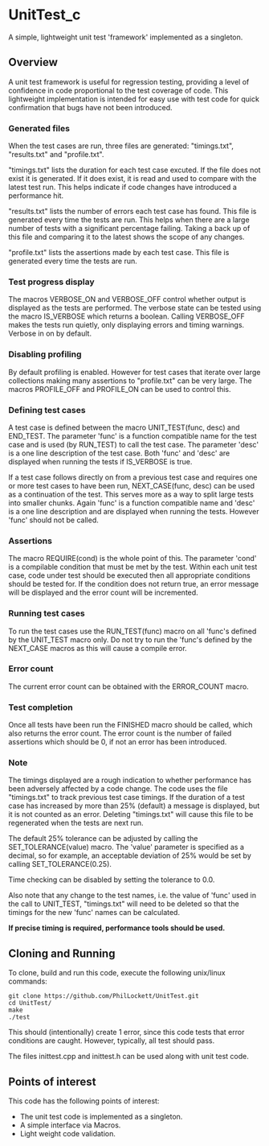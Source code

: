 # UnitTest_c
A simple, lightweight unit test 'framework' implemented as a singleton.

## Overview
A unit test framework is useful for regression testing, providing a level of
confidence in code proportional to the test coverage of code. This lightweight
implementation is intended for easy use with test code for quick confirmation
that bugs have not been introduced.

### Generated files
When the test cases are run, three files are generated: "timings.txt", 
"results.txt" and "profile.txt".

"timings.txt" lists the duration for each test case excuted. If the file does
not exist it is generated. If it does exist, it is read and used to compare
with the latest test run. This helps indicate if code changes have introduced
a performance hit.

"results.txt" lists the number of errors each test case has found. This file
is generated every time the tests are run. This helps when there are a large
number of tests with a significant percentage failing. Taking a back up of this
file and comparing it to the latest shows the scope of any changes.

"profile.txt" lists the assertions made by each test case. This file is
generated every time the tests are run.

### Test progress display
The macros VERBOSE_ON and VERBOSE_OFF control whether output is displayed as
the tests are performed. The verbose state can be tested using the macro
IS_VERBOSE which returns a boolean. Calling VERBOSE_OFF makes the tests run
quietly, only displaying errors and timing warnings. Verbose in on by default.

### Disabling profiling
By default profiling is enabled. However for test cases that iterate over large
collections making many assertions to "profile.txt" can be very large. The
macros PROFILE_OFF and PROFILE_ON can be used to control this.

### Defining test cases
A test case is defined between the macro UNIT_TEST(func, desc) and END_TEST.
The parameter 'func' is a function compatible name for the test case and is
used (by RUN_TEST) to call the test case. The parameter 'desc' is a one line
description of the test case. Both 'func' and 'desc' are displayed when
running the tests if IS_VERBOSE is true.

If a test case follows directly on from a previous test case and requires one
or more test cases to have been run, NEXT_CASE(func, desc) can be used as a
continuation of the test. This serves more as a way to split large tests into
smaller chunks. Again 'func' is a function compatible name and 'desc' is a one
line description and are displayed when running the tests. However 'func' 
should not be called.

### Assertions
The macro REQUIRE(cond) is the whole point of this. The parameter 'cond' is
a compilable condition that must be met by the test. Within each unit test
case, code under test should be executed then all appropriate conditions 
should be tested for. If the condition does not return true, an error message
will be displayed and the error count will be incremented.

### Running test cases
To run the test cases use the RUN_TEST(func) macro on all 'func's defined by
the UNIT_TEST macro only. Do not try to run the 'func's defined by the 
NEXT_CASE macros as this will cause a compile error.

### Error count
The current error count can be obtained with the ERROR_COUNT macro.

### Test completion
Once all tests have been run the FINISHED macro should be called, which also
returns the error count. The error count is the number of failed assertions 
which should be 0, if not an error has been introduced.

### Note
The timings displayed are a rough indication to whether performance has been
adversely affected by a code change. The code uses the file "timings.txt" to
track previous test case timings. If the duration of a test case has increased
by more than 25% (default) a message is displayed, but it is not counted as an
error. Deleting "timings.txt" will cause this file to be regenerated when the
tests are next run.

The default 25% tolerance can be adjusted by calling the SET_TOLERANCE(value)
macro. The 'value' parameter is specified as a decimal, so for example, an
acceptable deviation of 25% would be set by calling SET_TOLERANCE(0.25).

Time checking can be disabled by setting the tolerance to 0.0.

Also note that any change to the test names, i.e. the value of 'func' used in
the call to UNIT_TEST, "timings.txt" will need to be deleted so that the
timings for the new 'func' names can be calculated.

**If precise timing is required, performance tools should be used.**

## Cloning and Running
To clone, build and run this code, execute the following unix/linux commands:

    git clone https://github.com/PhilLockett/UnitTest.git
    cd UnitTest/
    make
    ./test

This should (intentionally) create 1 error, since this code tests that error 
conditions are caught. However, typically, all test should pass. 

The files inittest.cpp and inittest.h can be used along with unit test code.

## Points of interest
This code has the following points of interest:

  * The unit test code is implemented as a singleton.
  * A simple interface via Macros.
  * Light weight code validation.
